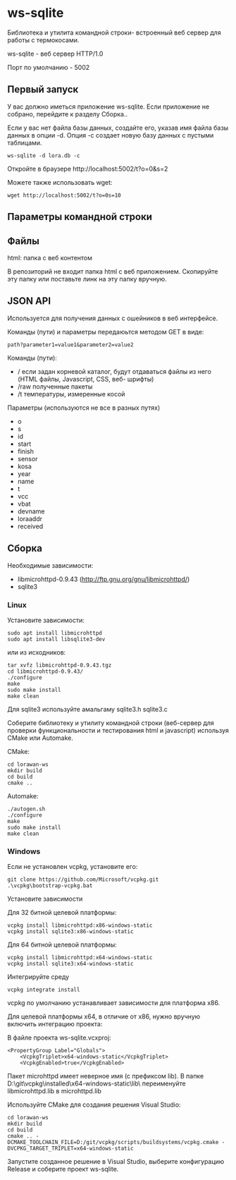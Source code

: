 # ws-sqlite


Библиотека и утилита командной строки- встроенный веб сервер для работы с термокосами.

ws-sqlite - веб сервер HTTP/1.0 

Порт по умолчанию - 5002

## Первый запуск

У вас должно иметься приложение ws-sqlite.
Если приложение не собрано, перейдите к разделу Сборка..

Если у вас нет файла базы данных, создайте его, указав имя файла базы данных в опции -d.
Опция -c создает новую базу данных с пустыми таблицами.

```
ws-sqlite -d lora.db -c
```

Откройте в браузере http://localhost:5002/t?o=0&s=2

Можете также использовать wget:
```
wget http://localhost:5002/t?o=0s=10
```


## Параметры командной строки

## Файлы


html: папка с веб контентом

В репозиторий не входит папка html с веб приложением. Скопируйте эту папку или поставьте линк на эту папку вручную.


## JSON API

Используется для получения данных с ошейников в веб интерфейсе.

Команды (пути) и параметры передаюьтся методом GET в виде:

``` 
path?parameter1=value1&parameter2=value2
```

Команды (пути): 	

- /	если задан корневой каталог, будут отдаваться файлы из него (HTML файлы, Javascript, CSS, веб- шрифты)
- /raw полученные пакеты
- /t температуры, измеренные косой

Параметры (используются не все в разных путях)

- o
- s
- id
- start
- finish
- sensor
- kosa
- year
- name
- t
- vcc
- vbat
- devname
- loraaddr
- received


## Сборка

Необходимые зависимости:

- libmicrohttpd-0.9.43 (http://ftp.gnu.org/gnu/libmicrohttpd/)
- sqlite3

### Linux

Установите зависимости:

```
sudo apt install libmicrohttpd
sudo apt install libsqlite3-dev
```

или из исходников:

```
tar xvfz libmicrohttpd-0.9.43.tgz
cd libmicrohttpd-0.9.43/
./configure
make
sudo make install
make clean
```

Для sqlite3 используйте амальгаму sqlite3.h sqlite3.c

Соберите библиотеку и утилиту командной строки (веб-сервер для проверки функциональности и тестирования html и javascript)
используя CMake или Automake.

CMake:

```
cd lorawan-ws
mkdir build
cd build
cmake ..
```

Automake:

```
./autogen.sh
./configure
make
sudo make install
make clean
```

### Windows

Если не установлен vcpkg, установите его:
```
git clone https://github.com/Microsoft/vcpkg.git
.\vcpkg\bootstrap-vcpkg.bat
```

Установите зависимости

Для 32 битной целевой платформы:
```
vcpkg install libmicrohttpd:x86-windows-static
vcpkg install sqlite3:x86-windows-static
```

Для 64 битной целевой платформы:
```
vcpkg install libmicrohttpd:x64-windows-static
vcpkg install sqlite3:x64-windows-static
```

Интегрируйте среду
```
vcpkg integrate install
```

vcpkg по умолчанию устанавливает зависимости для платформа x86.

Для целевой платформы x64, в отличие от x86, нужно вручную включить интеграцию проекта:

В файле проекта ws-sqlite.vcxproj:
```
<PropertyGroup Label="Globals">
    <VcpkgTriplet>x64-windows-static</VcpkgTriplet>
    <VcpkgEnabled>true</VcpkgEnabled>
```

Пакет microhttpd имеет неверное имя (с префиксом lib).
В папке D:\git\vcpkg\installed\x64-windows-static\lib\ 
переименуйте libmicrohttpd.lib  в microhttpd.lib 


Используйте CMake для создания решения Visual Studio:

```
cd lorawan-ws
mkdir build
cd build
cmake .. -DCMAKE_TOOLCHAIN_FILE=D:/git/vcpkg/scripts/buildsystems/vcpkg.cmake -DVCPKG_TARGET_TRIPLET=x64-windows-static
```

Запустите созданное решение в Visual Studio, выберите конфигурацию Release и соберите проект ws-sqlite.

